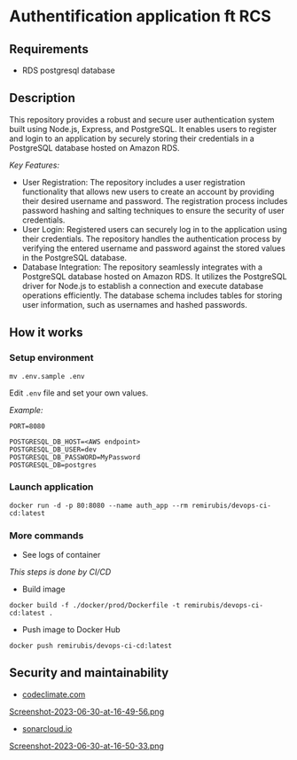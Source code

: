 # Authentification application ft RCS

## Requirements

- RDS postgresql database

## Description

This repository provides a robust and secure user authentication system built using Node.js, Express, and PostgreSQL. It enables users to register and login to an application by securely storing their credentials in a PostgreSQL database hosted on Amazon RDS.

*Key Features:*

- User Registration: The repository includes a user registration functionality that allows new users to create an account by providing their desired username and password. The registration process includes password hashing and salting techniques to ensure the security of user credentials.
- User Login: Registered users can securely log in to the application using their credentials. The repository handles the authentication process by verifying the entered username and password against the stored values in the PostgreSQL database.
- Database Integration: The repository seamlessly integrates with a PostgreSQL database hosted on Amazon RDS. It utilizes the PostgreSQL driver for Node.js to establish a connection and execute database operations efficiently. The database schema includes tables for storing user information, such as usernames and hashed passwords.

## How it works

### Setup environment

```shell
mv .env.sample .env
```

Edit `.env` file and set your own values.

*Example:*

```
PORT=8080

POSTGRESQL_DB_HOST=<AWS endpoint>
POSTGRESQL_DB_USER=dev
POSTGRESQL_DB_PASSWORD=MyPassword
POSTGRESQL_DB=postgres

```

### Launch application

```shell
docker run -d -p 80:8080 --name auth_app --rm remirubis/devops-ci-cd:latest
```

### More commands

- See logs of container

*This steps is done by CI/CD*

- Build image

```shell
docker build -f ./docker/prod/Dockerfile -t remirubis/devops-ci-cd:latest .
```

- Push image to Docker Hub

```shell
docker push remirubis/devops-ci-cd:latest
```

## Security and maintainability

- [codeclimate.com](https://codeclimate.com/github/MDS-M1/dev-secops-ci-cd)

[Screenshot-2023-06-30-at-16-49-56.png](https://postimg.cc/wtxrLzx0)

- [sonarcloud.io](https://sonarcloud.io/summary/overall?id=MDS-M1_dev-secops-ci-cd)

[Screenshot-2023-06-30-at-16-50-33.png](https://postimg.cc/dLBmdy7c)